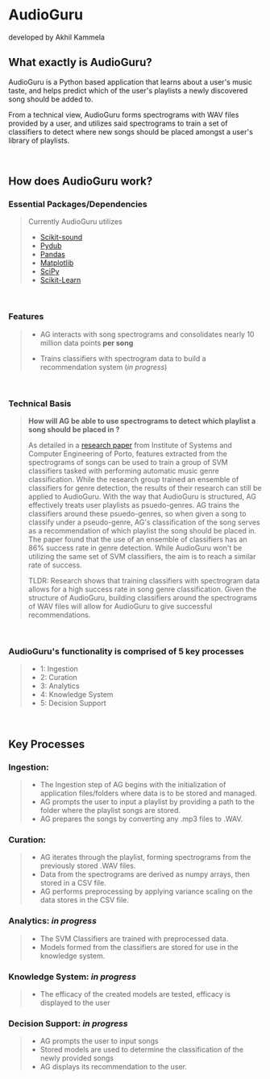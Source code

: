 # AudioGuru
developed by Akhil Kammela


## What exactly is AudioGuru?
AudioGuru is a Python based application that learns about a user's music taste, and helps predict which of the user's playlists a newly discovered song should be added to.

From a technical view, AudioGuru forms spectrograms with WAV files provided by a user, and utilizes said spectrograms to train a set of classifiers to detect where new songs should be placed amongst a user's library of playlists.

&nbsp;

## How does AudioGuru work?


### Essential Packages/Dependencies
> Currently AudioGuru utilizes
> - [Scikit-sound](http://work.thaslwanter.at/sksound/html/)
> - [Pydub](https://github.com/jiaaro/pydub)
> - [Pandas](https://pandas.pydata.org/)
> - [Matplotlib](https://matplotlib.org/)
> - [SciPy](https://scipy.org/)
> - [Scikit-Learn](https://scikit-learn.org/stable/)

&nbsp;
### Features
> - AG interacts with song spectrograms and consolidates nearly 10 million data points **per song**
> 
> - Trains classifiers with spectrogram data to build a recommendation system (*in progress*)

&nbsp;

### Technical Basis
> **How will AG be able to use spectrograms to detect which playlist a song should be placed in ?**
> 
> As detailed in a [research paper](https://citeseerx.ist.psu.edu/viewdoc/download?doi=10.1.1.706.160&rep=rep1&type=pdf) from Institute of Systems and Computer Engineering of Porto, features extracted from the spectrograms of songs can be used to train a group of SVM classifiers tasked with performing automatic music genre classification. While the research group trained an ensemble of classifiers for genre detection, the results of their research can still be applied to AudioGuru. With the way that AudioGuru is structured, AG effectively treats user playlists as psuedo-genres. AG trains the classifiers around these psuedo-genres, so when given a song to classify under a pseudo-genre, AG's classification of the song serves as a recommendation of which playlist the song should be placed in. The paper found that the use of an ensemble of classifiers has an 86% success rate in genre detection. While AudioGuru won't be utilizing the same set of SVM classifiers, the aim is to reach a similar rate of success.
>
> TLDR: Research shows that training classifiers with spectrogram data allows for a high success rate in song genre classification. Given the structure of AudioGuru, building classifiers around the spectrograms of WAV files will allow for AudioGuru to give successful recommendations.

&nbsp;

### AudioGuru's functionality is comprised of 5 key processes
> - 1: Ingestion
> - 2: Curation 
> - 3: Analytics
> - 4: Knowledge System
> - 5: Decision Support

&nbsp;

## Key Processes
### Ingestion:
> - The Ingestion step of AG begins with the initialization of application files/folders where data is to be stored and managed.
> - AG prompts the user to input a playlist by providing a path to the folder where the playlist songs are stored.
> - AG prepares the songs by converting any .mp3 files to .WAV.

 ###  Curation:
 > - AG iterates through the playlist, forming spectrograms from the previously stored .WAV files.
 > - Data from the spectrograms are derived as numpy arrays, then stored in a CSV file. 
 > - AG performs preprocessing by applying variance scaling on the data stores in the CSV file.

 ###  Analytics: *in progress*
 > - The SVM Classifiers are trained with preprocessed data.
 > - Models formed from the classifiers are stored for use in the knowledge system.


 ###  Knowledge System: *in progress*
 > - The efficacy of the created models are tested, efficacy is displayed to the user



 ###  Decision Support: *in progress*
 > - AG prompts the user to input songs
 > - Stored models are used to determine the classification of the newly provided songs
 > - AG displays its recommendation to the user.




